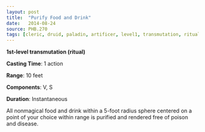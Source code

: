 ```yaml
---
layout: post
title:  "Purify Food and Drink"
date:   2014-08-24
source: PHB.270
tags: [cleric, druid, paladin, artificer, level1, transmutation, ritual]
---
```


**1st-level transmutation (ritual)**

**Casting Time**: 1 action

**Range**: 10 feet

**Components**: V, S

**Duration**: Instantaneous

All nonmagical food and drink within a 5-foot radius sphere centered on a point of your choice within range is purified and rendered free of poison and disease.
